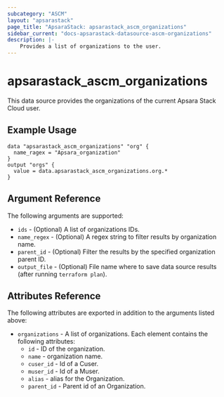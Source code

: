 ```yaml
---
subcategory: "ASCM"
layout: "apsarastack"
page_title: "ApsaraStack: apsarastack_ascm_organizations"
sidebar_current: "docs-apsarastack-datasource-ascm-organizations"
description: |-
    Provides a list of organizations to the user.
---
```


# apsarastack\_ascm_organizations

This data source provides the organizations of the current Apsara Stack Cloud user.

## Example Usage

```
data "apsarastack_ascm_organizations" "org" {
  name_ragex = "Apsara_organization"
}
output "orgs" {
  value = data.apsarastack_ascm_organizations.org.*
}
```

## Argument Reference

The following arguments are supported:

* `ids` - (Optional) A list of organizations IDs.
* `name_regex` - (Optional) A regex string to filter results by organization name.
* `parent_id` - (Optional) Filter the results by the specified organization parent ID.
* `output_file` - (Optional) File name where to save data source results (after running `terraform plan`).

## Attributes Reference

The following attributes are exported in addition to the arguments listed above:

* `organizations` - A list of organizations. Each element contains the following attributes:
  * `id` - ID of the organization.
  * `name` - organization name.
  * `cuser_id` - Id of a Cuser.
  * `muser_id` - Id of a Muser.
  * `alias` - alias for the Organization.
  * `parent_id` - Parent id of an Organization.
 
